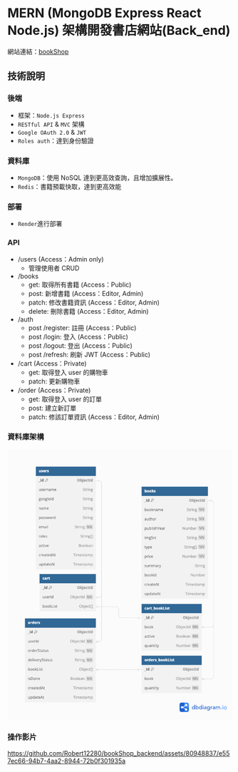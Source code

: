 # MERN (MongoDB Express React Node.js) 架構開發書店網站(Back_end)

網站連結：[bookShop](https://bookshop-8u9l.onrender.com)

## 技術說明

### 後端

-   框架：`Node.js Express`
-   `RESTful API` & `MVC` 架構
-   `Google OAuth 2.0` & `JWT`
-   `Roles auth`：達到身份驗證

### 資料庫

-   `MongoDB`：使用 NoSQL 達到更高效查詢，且增加擴展性。
-   `Redis`：書籍預載快取，達到更高效能

### 部署

-   `Render`進行部署

### API

-   /users (Access：Admin only)
    -   管理使用者 CRUD
-   /books
    -   get: 取得所有書籍 (Access：Public)
    -   post: 新增書籍 (Access：Editor, Admin)
    -   patch: 修改書籍資訊 (Access：Editor, Admin)
    -   delete: 刪除書籍 (Access：Editor, Admin)
-   /auth
    -   post /register: 註冊 (Access：Public)
    -   post /login: 登入 (Access：Public)
    -   post /logout: 登出 (Access：Public)
    -   post /refresh: 刷新 JWT (Access：Public)
-   /cart (Access：Private)
    -   get: 取得登入 user 的購物車
    -   patch: 更新購物車
-   /order (Access：Private)
    -   get: 取得登入 user 的訂單
    -   post: 建立新訂單
    -   patch: 修該訂單資訊 (Access：Editor, Admin)

### 資料庫架構

![bookShopSchema](./readme//bookShopSchema.png)



### 操作影片
https://github.com/Robert12280/bookShop_backend/assets/80948837/e557ec66-94b7-4aa2-8944-72b0f301935a



